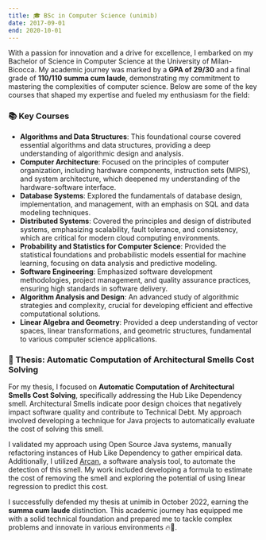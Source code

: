 ```yaml
---
title: 🎓 BSc in Computer Science (unimib)
date: 2017-09-01
end: 2020-10-01
---
```


With a passion for innovation and a drive for excellence, I embarked on my Bachelor of Science in Computer Science at the University of Milan-Bicocca. My academic journey was marked by a **GPA of 29/30** and a final grade of **110/110 summa cum laude**, demonstrating my commitment to mastering the complexities of computer science. Below are some of the key courses that shaped my expertise and fueled my enthusiasm for the field:

### 📚 Key Courses

- **Algorithms and Data Structures**: This foundational course covered essential algorithms and data structures, providing a deep understanding of algorithmic design and analysis. 
- **Computer Architecture**: Focused on the principles of computer organization, including hardware components, instruction sets (MIPS), and system architecture, which deepened my understanding of the hardware-software interface.
- **Database Systems**: Explored the fundamentals of database design, implementation, and management, with an emphasis on SQL and data modeling techniques.
- **Distributed Systems**: Covered the principles and design of distributed systems, emphasizing scalability, fault tolerance, and consistency, which are critical for modern cloud computing environments.
- **Probability and Statistics for Computer Science**: Provided the statistical foundations and probabilistic models essential for machine learning, focusing on data analysis and predictive modeling.
- **Software Engineering**: Emphasized software development methodologies, project management, and quality assurance practices, ensuring high standards in software delivery.
- **Algorithm Analysis and Design**: An advanced study of algorithmic strategies and complexity, crucial for developing efficient and effective computational solutions.
- **Linear Algebra and Geometry**: Provided a deep understanding of vector spaces, linear transformations, and geometric structures, fundamental to various computer science applications.

### 📝 Thesis: Automatic Computation of Architectural Smells Cost Solving

For my thesis, I focused on **Automatic Computation of Architectural Smells Cost Solving**, specifically addressing the Hub Like Dependency smell. Architectural Smells indicate poor design choices that negatively impact software quality and contribute to Technical Debt. My approach involved developing a technique for Java projects to automatically evaluate the cost of solving this smell.

I validated my approach using Open Source Java systems, manually refactoring instances of Hub Like Dependency to gather empirical data. Additionally, I utilized [Arcan](/project/arcan), a software analysis tool, to automate the detection of this smell. My work included developing a formula to estimate the cost of removing the smell and exploring the potential of using linear regression to predict this cost.


I successfully defended my thesis at unimib in October 2022, earning the **summa cum laude** distinction. This academic journey has equipped me with a solid technical foundation and prepared me to tackle complex problems and innovate in various environments 🔥💪.




